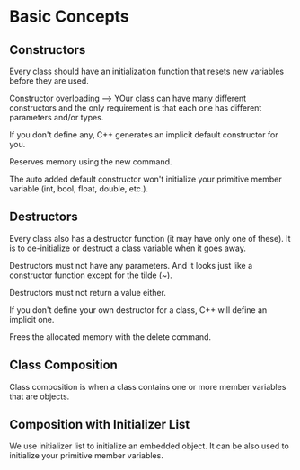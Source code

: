 # Basic Concepts

## Constructors

Every class should have an initialization function that resets new variables before they are used.

Constructor overloading --> YOur class can have many different constructors and the only requirement is that each one has different parameters and/or types.

If you don't define any, C++ generates an implicit default constructor for you.

Reserves memory using the new command.

The auto added default constructor won't initialize your primitive member variable (int, bool, float, double, etc.).

## Destructors

Every class also has a destructor function (it may have only one of these). It is to de-initialize or destruct a class variable when it goes away.

Destructors must not have any parameters. And it looks just like a constructor function except for the tilde (~).

Destructors must not return a value either.

If you don't define your own destructor for a class, C++ will define an implicit one.

Frees the allocated memory with the delete command.

## Class Composition

Class composition is when a class contains one or more member variables that are objects.

## Composition with Initializer List

We use initializer list to initialize an embedded object. It can be also used to initialize your primitive member variables.

